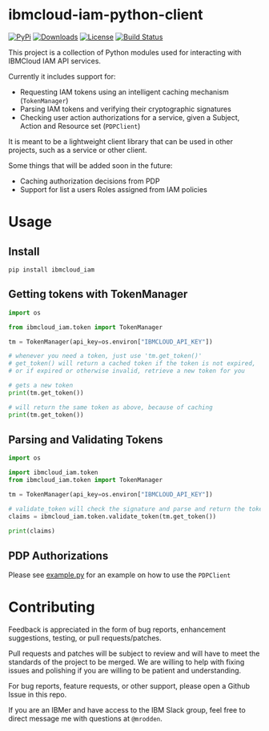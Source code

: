 # ibmcloud-iam-python-client

[![PyPi](https://img.shields.io/pypi/v/ibmcloud-iam.svg)](https://pypi.org/project/ibmcloud-iam)
[![Downloads](https://static.pepy.tech/personalized-badge/ibmcloud-iam?period=total&units=international_system&left_color=grey&right_color=orange&left_text=Downloads)](https://pepy.tech/project/ibmcloud-iam)
[![License](https://img.shields.io/badge/License-Apache%202.0-green.svg)](https://opensource.org/licenses/Apache-2.0)
[![Build Status](https://app.travis-ci.com/mrodden/ibmcloud-iam-python-client.svg?branch=master)](https://app.travis-ci.com/mrodden/ibmcloud-iam-python-client)

This project is a collection of Python modules used for interacting with IBMCloud IAM API services.

Currently it includes support for:

  - Requesting IAM tokens using an intelligent caching mechanism (`TokenManager`)
  - Parsing IAM tokens and verifying their cryptographic signatures
  - Checking user action authorizations for a service, given a Subject, Action and Resource set (`PDPClient`)

It is meant to be a lightweight client library that can be used in other projects, such as a service or other client.

Some things that will be added soon in the future:

  - Caching authorization decisions from PDP
  - Support for list a users Roles assigned from IAM policies

# Usage

## Install

`pip install ibmcloud_iam`

## Getting tokens with TokenManager

```python
import os

from ibmcloud_iam.token import TokenManager

tm = TokenManager(api_key=os.environ["IBMCLOUD_API_KEY"])

# whenever you need a token, just use 'tm.get_token()'
# get_token() will return a cached token if the token is not expired,
# or if expired or otherwise invalid, retrieve a new token for you

# gets a new token
print(tm.get_token())

# will return the same token as above, because of caching
print(tm.get_token())
```

## Parsing and Validating Tokens

```python
import os

import ibmcloud_iam.token
from ibmcloud_iam.token import TokenManager

tm = TokenManager(api_key=os.environ["IBMCLOUD_API_KEY"])

# validate_token will check the signature and parse and return the token claims
claims = ibmcloud_iam.token.validate_token(tm.get_token())

print(claims)
```

## PDP Authorizations

Please see [example.py](example.py) for an example on how to use the `PDPClient`

# Contributing

Feedback is appreciated in the form of bug reports, enhancement suggestions, testing, or pull requests/patches.

Pull requests and patches will be subject to review and will have to meet the standards of the project to be merged. We are willing to help with fixing issues and polishing if you are willing to be patient and understanding.

For bug reports, feature requests, or other support, please open a Github Issue in this repo.

If you are an IBMer and have access to the IBM Slack group, feel free to direct message me with questions at `@mrodden`.
